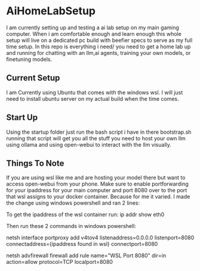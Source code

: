 # AiHomeLabSetup
I am currently setting up and testing a ai lab setup on my main gaming computer.
When i am comfortable enough and learn enough this whole setup will live on a dedicated pc build
with beefier specs to serve as my full time setup. In this repo is everything i need/ you need to get a home lab up 
and running for chatting with an llm,ai agents, training your own models, or finetuning models.

## Current Setup
I am Currently using Ubuntu that comes with the windows wsl. I will just need to install ubuntu server on my actual build when the time comes.

## Start Up
Using the startup folder just run the bash script i have in there bootstrap.sh 
running that script will get you all the stuff you need to host your own llm using ollama and using open-webui to 
interact with the llm visually. 

## Things To Note
If you are using wsl like me and are hosting your model there but want to access open-webui from your phone.
Make sure to enable portforwarding for your ipaddress for your main computer and port 8080 over to the port that wsl 
assigns to your docker container. Because for me it varied. I made the change using windows powershell and ran 2 lines:

To get the ipaddress of the wsl container run: ip addr show eth0

Then run these 2 commands in windows powershell:

netsh interface portproxy add v4tov4 listenaddress=0.0.0.0 listenport=8080 connectaddress={ipaddress found in wsl} connectport=8080

netsh advfirewall firewall add rule name="WSL Port 8080" dir=in action=allow protocol=TCP localport=8080

